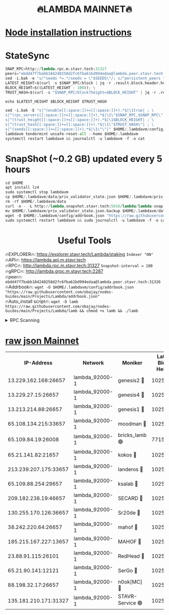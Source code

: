<h1 align="center"> 🔥LAMBDA MAINNET🔥</h1>


[Node installation instructions](https://github.com/obajay/nodes-Guides/tree/main/Projects/Lambda)
=


# StateSync
```python
SNAP_RPC=http://lambda.rpc.m.stavr.tech:31327
peers="ebdd47f7babb184240258d2fc6fba61bd994edaa@lambda.peer.stavr.tech:31326" 
sed -i.bak -e "s/^seeds *=.*/seeds = \"$SEEDS\"/; s/^persistent_peers *=.*/persistent_peers = \"$PEERS\"/" $HOME/.lambdavm/config/config.toml
LATEST_HEIGHT=$(curl -s $SNAP_RPC/block | jq -r .result.block.header.height); \
BLOCK_HEIGHT=$((LATEST_HEIGHT - 100)); \
TRUST_HASH=$(curl -s "$SNAP_RPC/block?height=$BLOCK_HEIGHT" | jq -r .result.block_id.hash)

echo $LATEST_HEIGHT $BLOCK_HEIGHT $TRUST_HASH

sed -i.bak -E "s|^(enable[[:space:]]+=[[:space:]]+).*$|\1true| ; \
s|^(rpc_servers[[:space:]]+=[[:space:]]+).*$|\1\"$SNAP_RPC,$SNAP_RPC\"| ; \
s|^(trust_height[[:space:]]+=[[:space:]]+).*$|\1$BLOCK_HEIGHT| ; \
s|^(trust_hash[[:space:]]+=[[:space:]]+).*$|\1\"$TRUST_HASH\"| ; \
s|^(seeds[[:space:]]+=[[:space:]]+).*$|\1\"\"|" $HOME/.lambdavm/config/config.toml
lambdavm tendermint unsafe-reset-all --home $HOME/.lambdavm
systemctl restart lambdavm && journalctl -u lambdavm -f -o cat

```
# SnapShot (~0.2 GB) updated every 5 hours
```python
cd $HOME
apt install lz4
sudo systemctl stop lambdavm
cp $HOME/.lambdavm/data/priv_validator_state.json $HOME/.lambdavm/priv_validator_state.json.backup
rm -rf $HOME/.lambdavm/data
curl -o - -L http://lambda.snapshot.stavr.tech:5016/lambda/lambda-snap.tar.lz4 | lz4 -c -d - | tar -x -C $HOME/.lambdavm --strip-components 2
mv $HOME/.lambdavm/priv_validator_state.json.backup $HOME/.lambdavm/data/priv_validator_state.json
wget -O $HOME/.lambdavm/config/addrbook.json "https://raw.githubusercontent.com/obajay/nodes-Guides/main/Projects/Lambda/addrbook.json"
sudo systemctl restart lambdavm && sudo journalctl -u lambdavm -f -o cat
```
 <h1 align="center"> Useful Tools</h1>

🔥EXPLORER🔥:      https://explorer.stavr.tech/Lambda/staking	        `Indexer "ON"` \
🔥API🔥: 			 		 https://lambda.api.m.stavr.tech \
🔥RPC🔥:           http://lambda.rpc.m.stavr.tech:31327	              `Snapshot-interval = 100` \
🔥gRPC🔥:          http://lambda.grpc.m.stavr.tech:2287 \
🔥peer🔥:					 `ebdd47f7babb184240258d2fc6fba61bd994edaa@lambda.peer.stavr.tech:31326` \
🔥Addrbook🔥:    ```wget -O $HOME/.lambdavm/config/addrbook.json "https://raw.githubusercontent.com/obajay/nodes-Guides/main/Projects/Lambda/addrbook.json"``` \
🔥Auto_install script🔥: ```wget -O lamb https://raw.githubusercontent.com/obajay/nodes-Guides/main/Projects/Lambda/lamb && chmod +x lamb && ./lamb```


<details>
<summary>RPC Scanning</summary>

<h2 align="center"> We scan nodes in real time every 4 hours. And we provide the final result of RPC endpoints.
We cannot influence the operation of these nodes in any way. </h2>


```python
If Voting Power is higher than 0 --> then the Node is a validator of the network and may be subject to attack and be a potential threat to the chain.
```
```python
We marked such validators with a red symbol
```

</details>

[raw json Mainnet](https://rpc-check.lambm.stavr.tech/lambm/rpc-lambm-result.json)
=


<table><tr><th>IP-Address</th><th>Network</th><th>Moniker</th><th>Latest Block Height</th><th>Earliest Block Height</th><th>Catching Up</th><th>Voting Power</th><th>Scan Time</th></tr><tr><td>13.229.162.168:26657</td><td>lambda_92000-1</td><td>genesis2 🔴</td><td>10255906</td><td>1</td><td>False</td><td>16606838</td><td>2023-11-29T23:51:20.583240349UTC</td></tr><tr><td>13.229.27.15:26657</td><td>lambda_92000-1</td><td>genesis4 🔴</td><td>10255907</td><td>1</td><td>False</td><td>9982210</td><td>2023-11-29T23:51:23.571466357UTC</td></tr><tr><td>13.213.214.88:26657</td><td>lambda_92000-1</td><td>genesis1 🔴</td><td>10255907</td><td>1</td><td>False</td><td>107835</td><td>2023-11-29T23:51:24.990698180UTC</td></tr><tr><td>65.108.134.215:33657</td><td>lambda_92000-1</td><td>moodman 🔴</td><td>10255908</td><td>632001</td><td>False</td><td>1070005</td><td>2023-11-29T23:51:30.120496646UTC</td></tr><tr><td>65.109.84.19:26008</td><td>lambda_92000-1</td><td>bricks_lamb 🟢</td><td>7715743</td><td>7581001</td><td>False</td><td>0</td><td>2023-11-29T23:51:34.518927859UTC</td></tr><tr><td>65.21.141.82:21657</td><td>lambda_92000-1</td><td>kokos 🔴</td><td>10255908</td><td>7716001</td><td>False</td><td>546765</td><td>2023-11-29T23:51:27.357751462UTC</td></tr><tr><td>213.239.207.175:33657</td><td>lambda_92000-1</td><td>landeros 🔴</td><td>10255904</td><td>8136001</td><td>False</td><td>934042</td><td>2023-11-29T23:51:14.605891200UTC</td></tr><tr><td>65.109.88.254:29657</td><td>lambda_92000-1</td><td>ksalab 🔴</td><td>10255908</td><td>8715001</td><td>False</td><td>500704</td><td>2023-11-29T23:51:30.774617758UTC</td></tr><tr><td>209.182.238.19:46657</td><td>lambda_92000-1</td><td>SECARD 🔴</td><td>10255905</td><td>9443001</td><td>False</td><td>2092101</td><td>2023-11-29T23:51:19.621611363UTC</td></tr><tr><td>130.255.170.126:36657</td><td>lambda_92000-1</td><td>Sr20de 🔴</td><td>10255904</td><td>10014001</td><td>False</td><td>670484</td><td>2023-11-29T23:51:15.260367049UTC</td></tr><tr><td>38.242.220.64:26657</td><td>lambda_92000-1</td><td>mahof 🔴</td><td>10255904</td><td>10131001</td><td>False</td><td>770350</td><td>2023-11-29T23:51:09.940282869UTC</td></tr><tr><td>185.215.167.227:13657</td><td>lambda_92000-1</td><td>MAHOF 🔴</td><td>10255907</td><td>10134001</td><td>False</td><td>2051510</td><td>2023-11-29T23:51:23.942128959UTC</td></tr><tr><td>23.88.91.115:26101</td><td>lambda_92000-1</td><td>RedHead 🔴</td><td>10255904</td><td>10155904</td><td>False</td><td>553202</td><td>2023-11-29T23:51:14.852873448UTC</td></tr><tr><td>65.21.90.141:12121</td><td>lambda_92000-1</td><td>SerGo 🔴</td><td>10255908</td><td>10155908</td><td>False</td><td>10511521</td><td>2023-11-29T23:51:31.099926860UTC</td></tr><tr><td>88.198.32.17:26657</td><td>lambda_92000-1</td><td>n0ok[MC] 🔴</td><td>10255909</td><td>10155909</td><td>False</td><td>1578630</td><td>2023-11-29T23:51:34.177297666UTC</td></tr><tr><td>135.181.210.171:31327</td><td>lambda_92000-1</td><td>STAVR-Service 🟢</td><td>10255908</td><td>10252801</td><td>False</td><td>0</td><td>2023-11-29T23:51:29.733999647UTC</td></tr></table>
